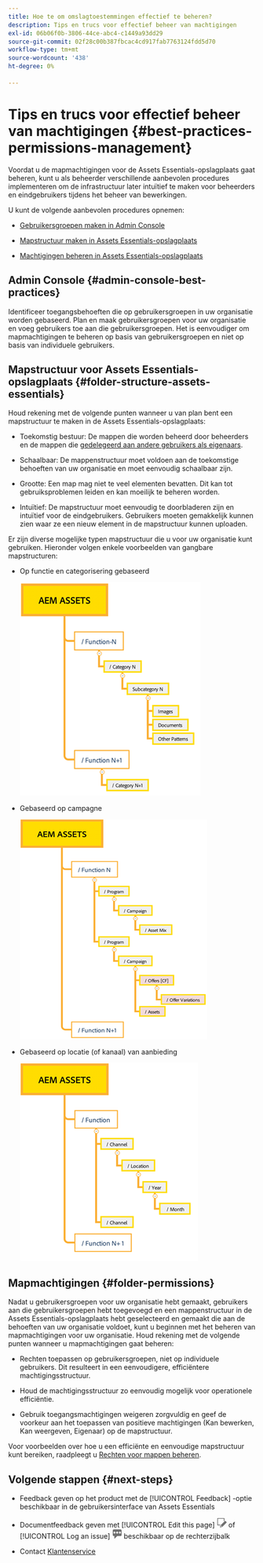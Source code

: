 ```yaml
---
title: Hoe te om omslagtoestemmingen effectief te beheren?
description: Tips en trucs voor effectief beheer van machtigingen
exl-id: 06b06f0b-3806-44ce-abc4-c1449a93dd29
source-git-commit: 02f28c00b387fbcac4cd917fab7763124fdd5d70
workflow-type: tm+mt
source-wordcount: '438'
ht-degree: 0%

---
```


# Tips en trucs voor effectief beheer van machtigingen {#best-practices-permissions-management}

Voordat u de mapmachtigingen voor de Assets Essentials-opslagplaats gaat beheren, kunt u als beheerder verschillende aanbevolen procedures implementeren om de infrastructuur later intuïtief te maken voor beheerders en eindgebruikers tijdens het beheer van bewerkingen.

U kunt de volgende aanbevolen procedures opnemen:

* [Gebruikersgroepen maken in Admin Console](#admin-console-best-practices)

* [Mapstructuur maken in Assets Essentials-opslagplaats](#folder-structure-assets-essentials)

* [Machtigingen beheren in Assets Essentials-opslagplaats](#folder-permissions)

## Admin Console {#admin-console-best-practices}

Identificeer toegangsbehoeften die op gebruikersgroepen in uw organisatie worden gebaseerd. Plan en maak gebruikersgroepen voor uw organisatie en voeg gebruikers toe aan die gebruikersgroepen. Het is eenvoudiger om mapmachtigingen te beheren op basis van gebruikersgroepen en niet op basis van individuele gebruikers.

## Mapstructuur voor Assets Essentials-opslagplaats {#folder-structure-assets-essentials}

Houd rekening met de volgende punten wanneer u van plan bent een mapstructuur te maken in de Assets Essentials-opslagplaats:

* Toekomstig bestuur: De mappen die worden beheerd door beheerders en de mappen die [gedelegeerd aan andere gebruikers als eigenaars](manage-permissions.md##manage-permissions-folders).

* Schaalbaar: De mappenstructuur moet voldoen aan de toekomstige behoeften van uw organisatie en moet eenvoudig schaalbaar zijn.

* Grootte: Een map mag niet te veel elementen bevatten. Dit kan tot gebruiksproblemen leiden en kan moeilijk te beheren worden.

* Intuïtief: De mapstructuur moet eenvoudig te doorbladeren zijn en intuïtief voor de eindgebruikers. Gebruikers moeten gemakkelijk kunnen zien waar ze een nieuw element in de mapstructuur kunnen uploaden.

Er zijn diverse mogelijke typen mapstructuur die u voor uw organisatie kunt gebruiken. Hieronder volgen enkele voorbeelden van gangbare mapstructuren:

* Op functie en categorisering gebaseerd

   ![Functie en indeling](assets/function-categorization.png)

* Gebaseerd op campagne

   ![Op basis van campagne](assets/campaign-based.png)

* Gebaseerd op locatie (of kanaal) van aanbieding

   ![Locatie van voorstel gebaseerd](assets/offer-location.png)


## Mapmachtigingen {#folder-permissions}

Nadat u gebruikersgroepen voor uw organisatie hebt gemaakt, gebruikers aan die gebruikersgroepen hebt toegevoegd en een mappenstructuur in de Assets Essentials-opslagplaats hebt geselecteerd en gemaakt die aan de behoeften van uw organisatie voldoet, kunt u beginnen met het beheren van mapmachtigingen voor uw organisatie. Houd rekening met de volgende punten wanneer u mapmachtigingen gaat beheren:

* Rechten toepassen op gebruikersgroepen, niet op individuele gebruikers. Dit resulteert in een eenvoudigere, efficiëntere machtigingsstructuur.

* Houd de machtigingsstructuur zo eenvoudig mogelijk voor operationele efficiëntie.

* Gebruik toegangsmachtigingen weigeren zorgvuldig en geef de voorkeur aan het toepassen van positieve machtigingen (Kan bewerken, Kan weergeven, Eigenaar) op de mapstructuur.

Voor voorbeelden over hoe u een efficiënte en eenvoudige mapstructuur kunt bereiken, raadpleegt u [Rechten voor mappen beheren](manage-permissions.md##manage-permissions-folders).

## Volgende stappen {#next-steps}

* Feedback geven op het product met de [!UICONTROL Feedback] -optie beschikbaar in de gebruikersinterface van Assets Essentials

* Documentfeedback geven met [!UICONTROL Edit this page] ![de pagina bewerken](assets/do-not-localize/edit-page.png) of [!UICONTROL Log an issue] ![een GitHub-probleem maken](assets/do-not-localize/github-issue.png) beschikbaar op de rechterzijbalk

* Contact [Klantenservice](https://experienceleague.adobe.com/?support-solution=General#support)
